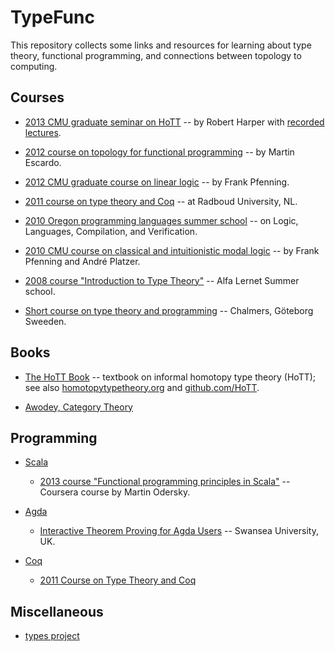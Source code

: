 TypeFunc
========
This repository collects some links and resources for learning about type theory, functional programming, and connections between topology to computing.

Courses
-------
+ [2013 CMU graduate seminar on HoTT][] -- by Robert Harper with [recorded lectures][].  

+ [2012 course on topology for functional programming][] -- by Martin Escardo.

+ [2012 CMU graduate course on linear logic][] -- by Frank Pfenning.

+ [2011 course on type theory and Coq][] -- at Radboud University, NL.

+ [2010 Oregon programming languages summer school][] -- on Logic, Languages, Compilation, and Verification.

+ [2010 CMU course on classical and intuitionistic modal logic][] -- by Frank Pfenning and André Platzer.

+ [2008 course "Introduction to Type Theory"][] -- Alfa Lernet Summer school.

+ [Short course on type theory and programming][] -- Chalmers, Göteborg Sweeden.

Books
-----
+ [The HoTT Book][] -- textbook on informal homotopy type theory (HoTT);  
  see also [homotopytypetheory.org][] and [github.com/HoTT][].  

+ [Awodey, Category Theory][]

Programming
-----------
+ [Scala][]  
    - [2013 course "Functional programming principles in Scala"][] -- Coursera course by Martin Odersky.

+ [Agda][]  
    - [Interactive Theorem Proving for Agda Users][] -- Swansea University, UK.  

+ [Coq][]  
    - [2011 Course on Type Theory and Coq][]


Miscellaneous
-------------
+ [types project][]

[2012 CMU graduate course on linear logic]: http://www.cs.cmu.edu/~fp/courses/15816-s12/
[2010 CMU course on classical and intuitionistic modal logic]: http://www.cs.cmu.edu/~fp/courses/15816-s10/index.html
[types project]: http://www.cse.chalmers.se/research/group/logic/Types/index.html
[Scala]: http://www.scala-lang.org/
[Agda]: http://wiki.portal.chalmers.se/agda/pmwiki.php?n=Main.HomePage
[Coq]: http://coq.inria.fr/
[The HoTT Book]: http://homotopytypetheory.org/book/
[2013 CMU graduate seminar on HoTT]: http://www.cs.cmu.edu/~rwh/courses/hott/
[recorded lectures]: http://scs.hosted.panopto.com/Panopto/Pages/Sessions/List.aspx#folderID="07756bb0-b872-4a4a-95b1-b77ad206dab3"
[2011 Course on Type Theory and Coq]: http://www.cs.ru.nl/~freek/courses/tt-2011/
[2010 Oregon Programming Languages Summer School]: http://www.cs.uoregon.edu/research/summerschool/summer10/curriculum.html
[Short course on type theory and programming]: http://www.cse.chalmers.se/~bengt/course/typetheory-oneweek.html
[2013 course "Functional programming principles in Scala"]: https://www.coursera.org/course/progfun
[2012 course on topology for functional programming]: http://www.cs.bham.ac.uk/~mhe/.talks/EWSCS2012/
[2008 course "Introduction to Type Theory"]: http://www.cs.ru.nl/~herman/Uruguay2008SummerSchool.html
[Notes from CMU HoTT course]: https://github.com/favonia/hott-notes
[notes directory]: https://github.com/williamdemeo/TypeFunc/tree/master/notes
[the main repository]: https://github.com/favonia/hott-notes
[Interactive Theorem Proving for Agda Users]: http://www.cs.swan.ac.uk/~csetzer/lectures/intertheo/07/interactiveTheoremProvingForAgdaUsers.html
[github.com/HoTT]: https://github.com/HoTT/book
[homotopytypetheory.org]: http://homotopytypetheory.org/
[Awodey, Category Theory]: http://carlossicoli.free.fr/A/Awodey_S.-Category_theory-Oxford_University_Press,_USA(2010).pdf
